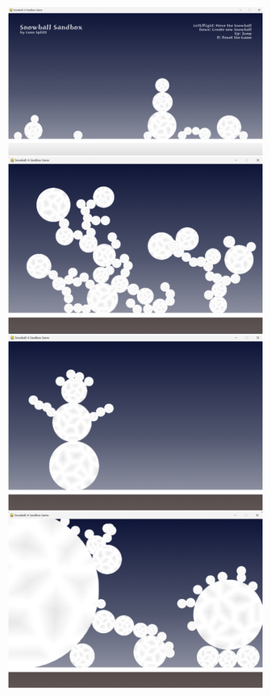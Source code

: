 ![Game Screenshot](images/screen4.png)
![Game Screenshot](images/screen1.png)
![Game Screenshot](images/screen2.png)
![Game Screenshot](images/screen3.png)